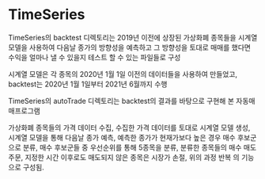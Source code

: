# TimeSeries
TimeSeries의 backtest 디렉토리는 2019년 이전에 상장된 가상화폐 종목들을 시계열 모델을 사용하여
다음날 종가의 방향성을 예측하고 그 방향성을 토대로 매매를 했다면 수익을 얼마나 낼 수 있을지 테스트 할 수 있는 파일들로 구성

시계열 모델은 각 종목의 2020년 1월 1일 이전의 데이터들을 사용하여 만들었고, 
backtest는 2020년 1월 1일부터 2021년 6월까지 수행


TimeSeries의 autoTrade 디렉토리는 backtest의 결과를 바탕으로 구현해 본 자동매매프로그램

가상화폐 종목들의 가격 데이터 수집,
수집한 가격 데이터를 토대로 시계열 모델 생성,
시계열 모델을 통해 다음날 종가 예측,
예측한 종가가 현재가보다 높은 경우 매수 후보군으로 분류,
매수 후보군들 중 우선순위를 통해 5종목을 분류,
분류한 종목들의 매수 매도 주문,
지정한 시간 이후로도 매도되지 않은 종목은 시장가 손절,
위의 과정 반복
의 기능으로 구성됨. 
